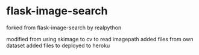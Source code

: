 # flask-image-search

forked from flask-image-search by realpython

modified from using skimage to cv to read imagepath
added files from own dataset
added files to deployed to heroku
